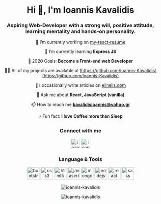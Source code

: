 <h1 align="center">Hi 👋, I'm Ioannis Kavalidis</h1>
<h3 align="center">Aspiring Web-Developer with a strong will, positive attitude, learning mentality and hands-on personality.</h3>
<span align="center">

🔭 I’m currently working on [my-react-resume](ioannis-kavalidis.github.io/my-react-resume/)

🌱 I’m currently learning **Express JS**

🥅 2020 Goals: **Become a Front-end web Developer**

👨‍💻 All of my projects are available at [https://github.com/Ioannis-Kavalidis](https://github.com/Ioannis-Kavalidis)

📝 I occasionally write articles on [elinelis.com](elinelis.com)

💬 Ask me about **React, JavaScript (vanilla)**

📫 How to reach me **kavalidisioannis@yahoo.gr**

⚡ Fun fact: **I love Coffee more than Sleep**

</span>

<h3 align="center"> Connect with me </h3>

<p align="center"> 
<a href="https://twitter.com/ioaniskavalidis" target="blank"><img src="https://cdn.jsdelivr.net/npm/simple-icons@3.0.1/icons/twitter.svg" alt="ioaniskavalidis" height="30" width="30" /></a>
<a href="https://linkedin.com/in/ioanniskavalidis" target="blank"><img src="https://cdn.jsdelivr.net/npm/simple-icons@3.0.1/icons/linkedin.svg" alt="ioanniskavalidis" height="30" width="30" /></a>
</p>

<h3 align="center">Language & Tools</h3>

<p align="center"><img src="https://devicons.github.io/devicon/devicon.git/icons/bootstrap/bootstrap-plain.svg" alt="bootstrap" width="40" height="40"/> <img src="https://devicons.github.io/devicon/devicon.git/icons/css3/css3-original-wordmark.svg" alt="css3" width="40" height="40"/> <img src="https://devicons.github.io/devicon/devicon.git/icons/html5/html5-original-wordmark.svg" alt="html5" width="40" height="40"/> <img src="https://devicons.github.io/devicon/devicon.git/icons/javascript/javascript-original.svg" alt="javascript" width="40" height="40"/> <img src="https://devicons.github.io/devicon/devicon.git/icons/mongodb/mongodb-original-wordmark.svg" alt="mongodb" width="40" height="40"/> <img src="https://devicons.github.io/devicon/devicon.git/icons/nodejs/nodejs-original-wordmark.svg" alt="nodejs" width="40" height="40"/> <img src="https://devicons.github.io/devicon/devicon.git/icons/react/react-original-wordmark.svg" alt="react" width="40" height="40"/> <img src="https://devicons.github.io/devicon/devicon.git/icons/sass/sass-original.svg" alt="sass" width="40" height="40"/></p>

<p align="center"><img src="https://github-readme-stats.vercel.app/api/top-langs/?username=ioannis-kavalidis&layout=compact&hide=html" alt="ioannis-kavalidis" /></p>

<p align="center"><img src="https://github-readme-stats.vercel.app/api?username=ioannis-kavalidis&show_icons=true" alt="ioannis-kavalidis" /></

